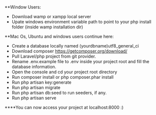 **Window Users:

- Download wamp or xampp local server
- Upate windows environment variable path to point to your php install folder (inside wamp installation dir)

**Mac Os, Ubuntu and windows users continue here:

- Create a database locally named (yourdbname)utf8_general_ci
- Download composer https://getcomposer.org/download/
- Pull Laravel/php project from git provider.
- Rename .env.example file to .env inside your project root and fill the database information.
- Open the console and cd your project root directory
- Run composer install or php composer.phar install
- Run php artisan key:generate
- Run php artisan migrate
- Run php artisan db:seed to run seeders, if any.
- Run php artisan serve


****You can now access your project at localhost:8000 :)

